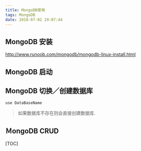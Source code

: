 ```yaml
---
title: MongoDB使用
tags: MongoDB
date: 2018-07-02 19:07:44
---
```


## MongoDB 安装
 http://www.runoob.com/mongodb/mongodb-linux-install.html
## MongoDB 启动
## MongoDB 切换／创建数据库
```
use DataBaseName
```
> 如果数据库不存在则会直接创建数据库.

## ＭongoDB CRUD



[TOC]